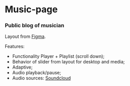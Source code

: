 # Music-page
### Public blog of musician
Layout from [Figma]( https://www.figma.com/file/KiUNzxGXlW8vwHH0fMR5ls/Templates-%2320.-More-on-Figma.info?node-id=1%3A4&t=palqFTFaowHa91Wv-0).

Features:
- Functionality Player + Playlist (scroll down);
- Behavior of slider from layout for desktop and media;
- Adaptive;
- Audio playback/pause;
- Audio sources: [Soundcloud](https://soundcloud.com/)
